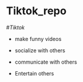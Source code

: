# Tiktok_repo
#*Tiktok*
- make funny videos

- socialize with others

- communicate with others

- Entertain others

